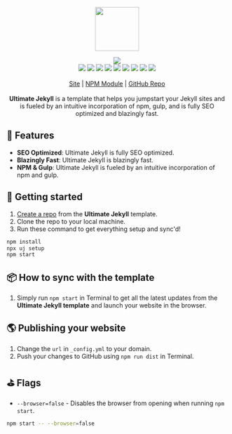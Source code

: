 <p align="center">
  <a href="https://itwcreativeworks.com">
    <img src="https://cdn.itwcreativeworks.com/assets/itw-creative-works/images/logo/itw-creative-works-brandmark-black-x.svg" width="100px">
  </a>
</p>

<p align="center">
  <img src="https://img.shields.io/github/package-json/v/itw-creative-works/ultimate-jekyll-manager.svg">
  <br>
  <img src="https://img.shields.io/librariesio/release/npm/ultimate-jekyll-manager.svg">
  <img src="https://img.shields.io/bundlephobia/min/ultimate-jekyll-manager.svg">
  <img src="https://img.shields.io/codeclimate/maintainability-percentage/itw-creative-works/ultimate-jekyll-manager.svg">
  <img src="https://img.shields.io/npm/dm/ultimate-jekyll-manager.svg">
  <img src="https://img.shields.io/node/v/ultimate-jekyll-manager.svg">
  <img src="https://img.shields.io/website/https/itwcreativeworks.com.svg">
  <img src="https://img.shields.io/github/license/itw-creative-works/ultimate-jekyll-manager.svg">
  <img src="https://img.shields.io/github/contributors/itw-creative-works/ultimate-jekyll-manager.svg">
  <img src="https://img.shields.io/github/last-commit/itw-creative-works/ultimate-jekyll-manager.svg">
  <br>
  <br>
  <a href="https://itwcreativeworks.com">Site</a> | <a href="https://www.npmjs.com/package/ultimate-jekyll-manager">NPM Module</a> | <a href="https://github.com/itw-creative-works/ultimate-jekyll-manager">GitHub Repo</a>
  <br>
  <br>
  <strong>Ultimate Jekyll</strong> is a template that helps you jumpstart your Jekyll sites and is fueled by an intuitive incorporation of npm, gulp, and is fully SEO optimized and blazingly fast.
</p>

## 🦄 Features
* **SEO Optimized**: Ultimate Jekyll is fully SEO optimized.
* **Blazingly Fast**: Ultimate Jekyll is blazingly fast.
* **NPM & Gulp**: Ultimate Jekyll is fueled by an intuitive incorporation of npm and gulp.

## 🚀 Getting started
1. [Create a repo](https://github.com/itw-creative-works/ultimate-jekyll/generate) from the **Ultimate Jekyll** template.
2. Clone the repo to your local machine.
3. Run these command to get everything setup and sync'd!
```bash
npm install
npx uj setup
npm start
```

## 📦 How to sync with the template
1. Simply run `npm start` in Terminal to get all the latest updates from the **Ultimate Jekyll template** and launch your website in the browser.

## 🌎 Publishing your website
1. Change the `url` in `_config.yml` to your domain.
2. Push your changes to GitHub using `npm run dist` in Terminal.

## ⛳️ Flags
* `--browser=false` - Disables the browser from opening when running `npm start`.
```bash
npm start -- --browser=false
```
